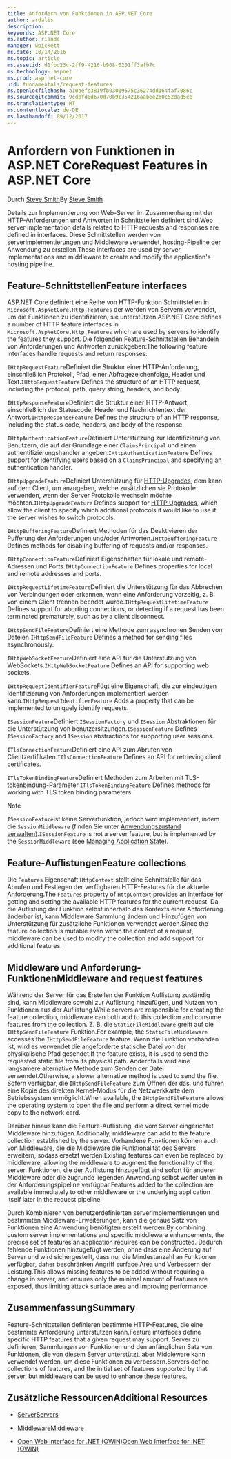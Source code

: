 ```yaml
---
title: Anfordern von Funktionen in ASP.NET Core
author: ardalis
description: 
keywords: ASP.NET Core
ms.author: riande
manager: wpickett
ms.date: 10/14/2016
ms.topic: article
ms.assetid: d1fbd23c-2ff9-4216-b908-0201ff3afb7c
ms.technology: aspnet
ms.prod: asp.net-core
uid: fundamentals/request-features
ms.openlocfilehash: a10aefe3819fb03019575c36274dd164faf7086c
ms.sourcegitcommit: 9cdbfd0d670d70b9c354216aabee260c52dad5ee
ms.translationtype: MT
ms.contentlocale: de-DE
ms.lasthandoff: 09/12/2017
---
```

# <a name="request-features-in-aspnet-core"></a><span data-ttu-id="8e489-103">Anfordern von Funktionen in ASP.NET Core</span><span class="sxs-lookup"><span data-stu-id="8e489-103">Request Features in ASP.NET Core</span></span>

<span data-ttu-id="8e489-104">Durch [Steve Smith](https://ardalis.com/)</span><span class="sxs-lookup"><span data-stu-id="8e489-104">By [Steve Smith](https://ardalis.com/)</span></span>

<span data-ttu-id="8e489-105">Details zur Implementierung von Web-Server im Zusammenhang mit der HTTP-Anforderungen und Antworten in Schnittstellen definiert sind.</span><span class="sxs-lookup"><span data-stu-id="8e489-105">Web server implementation details related to HTTP requests and responses are defined in interfaces.</span></span> <span data-ttu-id="8e489-106">Diese Schnittstellen werden von serverimplementierungen und Middleware verwendet, hosting-Pipeline der Anwendung zu erstellen.</span><span class="sxs-lookup"><span data-stu-id="8e489-106">These interfaces are used by server implementations and middleware to create and modify the application's hosting pipeline.</span></span>

## <a name="feature-interfaces"></a><span data-ttu-id="8e489-107">Feature-Schnittstellen</span><span class="sxs-lookup"><span data-stu-id="8e489-107">Feature interfaces</span></span>

<span data-ttu-id="8e489-108">ASP.NET Core definiert eine Reihe von HTTP-Funktion Schnittstellen in `Microsoft.AspNetCore.Http.Features` der werden von Servern verwendet, um die Funktionen zu identifizieren, sie unterstützen.</span><span class="sxs-lookup"><span data-stu-id="8e489-108">ASP.NET Core defines a number of HTTP feature interfaces in `Microsoft.AspNetCore.Http.Features` which are used by servers to identify the features they support.</span></span> <span data-ttu-id="8e489-109">Die folgenden Feature-Schnittstellen Behandeln von Anforderungen und Antworten zurückgeben:</span><span class="sxs-lookup"><span data-stu-id="8e489-109">The following feature interfaces handle requests and return responses:</span></span>

<span data-ttu-id="8e489-110">`IHttpRequestFeature`Definiert die Struktur einer HTTP-Anforderung, einschließlich Protokoll, Pfad, einer Abfragezeichenfolge, Header und Text.</span><span class="sxs-lookup"><span data-stu-id="8e489-110">`IHttpRequestFeature` Defines the structure of an HTTP request, including the protocol, path, query string, headers, and body.</span></span>

<span data-ttu-id="8e489-111">`IHttpResponseFeature`Definiert die Struktur einer HTTP-Antwort, einschließlich der Statuscode, Header und Nachrichtentext der Antwort.</span><span class="sxs-lookup"><span data-stu-id="8e489-111">`IHttpResponseFeature` Defines the structure of an HTTP response, including the status code, headers, and body of the response.</span></span>

<span data-ttu-id="8e489-112">`IHttpAuthenticationFeature`Definiert Unterstützung zur Identifizierung von Benutzern, die auf der Grundlage einer `ClaimsPrincipal` und einen authentifizierungshandler angeben.</span><span class="sxs-lookup"><span data-stu-id="8e489-112">`IHttpAuthenticationFeature` Defines support for identifying users based on a `ClaimsPrincipal` and specifying an authentication handler.</span></span>

<span data-ttu-id="8e489-113">`IHttpUpgradeFeature`Definiert Unterstützung für [HTTP-Upgrades](https://tools.ietf.org/html/rfc2616.html#section-14.42), dem kann auf dem Client, um anzugeben, welche zusätzlichen sie Protokolle verwenden, wenn der Server Protokolle wechseln möchte möchten.</span><span class="sxs-lookup"><span data-stu-id="8e489-113">`IHttpUpgradeFeature` Defines support for [HTTP Upgrades](https://tools.ietf.org/html/rfc2616.html#section-14.42), which allow the client to specify which additional protocols it would like to use if the server wishes to switch protocols.</span></span>

<span data-ttu-id="8e489-114">`IHttpBufferingFeature`Definiert Methoden für das Deaktivieren der Pufferung der Anforderungen und/oder Antworten.</span><span class="sxs-lookup"><span data-stu-id="8e489-114">`IHttpBufferingFeature` Defines methods for disabling buffering of requests and/or responses.</span></span>

<span data-ttu-id="8e489-115">`IHttpConnectionFeature`Definiert Eigenschaften für lokale und remote-Adressen und Ports.</span><span class="sxs-lookup"><span data-stu-id="8e489-115">`IHttpConnectionFeature` Defines properties for local and remote addresses and ports.</span></span>

<span data-ttu-id="8e489-116">`IHttpRequestLifetimeFeature`Definiert die Unterstützung für das Abbrechen von Verbindungen oder erkennen, wenn eine Anforderung vorzeitig, z. B. von einem Client trennen beendet wurde.</span><span class="sxs-lookup"><span data-stu-id="8e489-116">`IHttpRequestLifetimeFeature` Defines support for aborting connections, or detecting if a request has been terminated prematurely, such as by a client disconnect.</span></span>

<span data-ttu-id="8e489-117">`IHttpSendFileFeature`Definiert eine Methode zum asynchronen Senden von Dateien.</span><span class="sxs-lookup"><span data-stu-id="8e489-117">`IHttpSendFileFeature` Defines a method for sending files asynchronously.</span></span>

<span data-ttu-id="8e489-118">`IHttpWebSocketFeature`Definiert eine API für die Unterstützung von WebSockets.</span><span class="sxs-lookup"><span data-stu-id="8e489-118">`IHttpWebSocketFeature` Defines an API for supporting web sockets.</span></span>

<span data-ttu-id="8e489-119">`IHttpRequestIdentifierFeature`Fügt eine Eigenschaft, die zur eindeutigen Identifizierung von Anforderungen implementiert werden kann.</span><span class="sxs-lookup"><span data-stu-id="8e489-119">`IHttpRequestIdentifierFeature` Adds a property that can be implemented to uniquely identify requests.</span></span>

<span data-ttu-id="8e489-120">`ISessionFeature`Definiert `ISessionFactory` und `ISession` Abstraktionen für die Unterstützung von benutzersitzungen.</span><span class="sxs-lookup"><span data-stu-id="8e489-120">`ISessionFeature` Defines `ISessionFactory` and `ISession` abstractions for supporting user sessions.</span></span>

<span data-ttu-id="8e489-121">`ITlsConnectionFeature`Definiert eine API zum Abrufen von Clientzertifikaten.</span><span class="sxs-lookup"><span data-stu-id="8e489-121">`ITlsConnectionFeature` Defines an API for retrieving client certificates.</span></span>

<span data-ttu-id="8e489-122">`ITlsTokenBindingFeature`Definiert Methoden zum Arbeiten mit TLS-tokenbindung-Parameter.</span><span class="sxs-lookup"><span data-stu-id="8e489-122">`ITlsTokenBindingFeature` Defines methods for working with TLS token binding parameters.</span></span>

> [!NOTE]
> <span data-ttu-id="8e489-123">`ISessionFeature`ist keine Serverfunktion, jedoch wird implementiert, indem die `SessionMiddleware` (finden Sie unter [Anwendungszustand verwalten](app-state.md)).</span><span class="sxs-lookup"><span data-stu-id="8e489-123">`ISessionFeature` is not a server feature, but is implemented by the `SessionMiddleware` (see [Managing Application State](app-state.md)).</span></span>

## <a name="feature-collections"></a><span data-ttu-id="8e489-124">Feature-Auflistungen</span><span class="sxs-lookup"><span data-stu-id="8e489-124">Feature collections</span></span>

<span data-ttu-id="8e489-125">Die `Features` Eigenschaft `HttpContext` stellt eine Schnittstelle für das Abrufen und Festlegen der verfügbaren HTTP-Features für die aktuelle Anforderung.</span><span class="sxs-lookup"><span data-stu-id="8e489-125">The `Features` property of `HttpContext` provides an interface for getting and setting the available HTTP features for the current request.</span></span> <span data-ttu-id="8e489-126">Da die Auflistung der Funktion selbst innerhalb des Kontexts einer Anforderung änderbar ist, kann Middleware Sammlung ändern und Hinzufügen von Unterstützung für zusätzliche Funktionen verwendet werden.</span><span class="sxs-lookup"><span data-stu-id="8e489-126">Since the feature collection is mutable even within the context of a request, middleware can be used to modify the collection and add support for additional features.</span></span>

## <a name="middleware-and-request-features"></a><span data-ttu-id="8e489-127">Middleware und Anforderung-Funktionen</span><span class="sxs-lookup"><span data-stu-id="8e489-127">Middleware and request features</span></span>

<span data-ttu-id="8e489-128">Während der Server für das Erstellen der Funktion Auflistung zuständig sind, kann Middleware sowohl zur Auflistung hinzufügen, und Nutzen von Funktionen aus der Auflistung.</span><span class="sxs-lookup"><span data-stu-id="8e489-128">While servers are responsible for creating the feature collection, middleware can both add to this collection and consume features from the collection.</span></span> <span data-ttu-id="8e489-129">Z. B. die `StaticFileMiddleware` greift auf die `IHttpSendFileFeature` Funktion.</span><span class="sxs-lookup"><span data-stu-id="8e489-129">For example, the `StaticFileMiddleware` accesses the `IHttpSendFileFeature` feature.</span></span> <span data-ttu-id="8e489-130">Wenn die Funktion vorhanden ist, wird es verwendet die angeforderte statische Datei von der physikalische Pfad gesendet.</span><span class="sxs-lookup"><span data-stu-id="8e489-130">If the feature exists, it is used to send the requested static file from its physical path.</span></span> <span data-ttu-id="8e489-131">Andernfalls wird eine langsamere alternative Methode zum Senden der Datei verwendet.</span><span class="sxs-lookup"><span data-stu-id="8e489-131">Otherwise, a slower alternative method is used to send the file.</span></span> <span data-ttu-id="8e489-132">Sofern verfügbar, die `IHttpSendFileFeature` zum Öffnen der das, und führen eine Kopie des direkten Kernel-Modus für die Netzwerkkarte dem Betriebssystem ermöglicht.</span><span class="sxs-lookup"><span data-stu-id="8e489-132">When available, the `IHttpSendFileFeature` allows the operating system to open the file and perform a direct kernel mode copy to the network card.</span></span>

<span data-ttu-id="8e489-133">Darüber hinaus kann die Feature-Auflistung, die vom Server eingerichtet Middleware hinzufügen.</span><span class="sxs-lookup"><span data-stu-id="8e489-133">Additionally, middleware can add to the feature collection established by the server.</span></span> <span data-ttu-id="8e489-134">Vorhandene Funktionen können auch von Middleware, die die Middleware die Funktionalität des Servers erweitern, sodass ersetzt werden.</span><span class="sxs-lookup"><span data-stu-id="8e489-134">Existing features can even be replaced by middleware, allowing the middleware to augment the functionality of the server.</span></span> <span data-ttu-id="8e489-135">Funktionen, die der Auflistung hinzugefügt sind sofort für anderer Middleware oder die zugrunde liegenden Anwendung selbst weiter unten in der Anforderungspipeline verfügbar.</span><span class="sxs-lookup"><span data-stu-id="8e489-135">Features added to the collection are available immediately to other middleware or the underlying application itself later in the request pipeline.</span></span>

<span data-ttu-id="8e489-136">Durch Kombinieren von benutzerdefinierten serverimplementierungen und bestimmten Middleware-Erweiterungen, kann die genaue Satz von Funktionen eine Anwendung benötigten erstellt werden.</span><span class="sxs-lookup"><span data-stu-id="8e489-136">By combining custom server implementations and specific middleware enhancements, the precise set of features an application requires can be constructed.</span></span> <span data-ttu-id="8e489-137">Dadurch fehlende Funktionen hinzugefügt werden, ohne dass eine Änderung auf Server und wird sichergestellt, dass nur die Mindestanzahl an Funktionen verfügbar, daher beschränken Angriff surface Area und Verbessern der Leistung.</span><span class="sxs-lookup"><span data-stu-id="8e489-137">This allows missing features to be added without requiring a change in server, and ensures only the minimal amount of features are exposed, thus limiting attack surface area and improving performance.</span></span>

## <a name="summary"></a><span data-ttu-id="8e489-138">Zusammenfassung</span><span class="sxs-lookup"><span data-stu-id="8e489-138">Summary</span></span>

<span data-ttu-id="8e489-139">Feature-Schnittstellen definieren bestimmte HTTP-Features, die eine bestimmte Anforderung unterstützen kann.</span><span class="sxs-lookup"><span data-stu-id="8e489-139">Feature interfaces define specific HTTP features that a given request may support.</span></span> <span data-ttu-id="8e489-140">Server zu definieren, Sammlungen von Funktionen und den anfänglichen Satz von Funktionen, die von diesem Server unterstützt, aber Middleware kann verwendet werden, um diese Funktionen zu verbessern.</span><span class="sxs-lookup"><span data-stu-id="8e489-140">Servers define collections of features, and the initial set of features supported by that server, but middleware can be used to enhance these features.</span></span>

## <a name="additional-resources"></a><span data-ttu-id="8e489-141">Zusätzliche Ressourcen</span><span class="sxs-lookup"><span data-stu-id="8e489-141">Additional Resources</span></span>

* [<span data-ttu-id="8e489-142">Server</span><span class="sxs-lookup"><span data-stu-id="8e489-142">Servers</span></span>](servers/index.md)

* [<span data-ttu-id="8e489-143">Middleware</span><span class="sxs-lookup"><span data-stu-id="8e489-143">Middleware</span></span>](middleware.md)

* [<span data-ttu-id="8e489-144">Open Web Interface for .NET (OWIN)</span><span class="sxs-lookup"><span data-stu-id="8e489-144">Open Web Interface for .NET (OWIN)</span></span>](owin.md)
